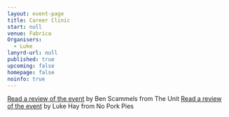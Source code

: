 ```yaml
---
layout: event-page
title: Career Clinic
start: null
venue: Fabrica
Organisers: 
  - Luke
lanyrd-url: null
published: true
upcoming: false
homepage: false
noinfo: true
---
```


[Read a review of the event](http://www.theunit.co.uk/blog/portfolio-clinic-at-ux-brighton/ "Event review") by Ben Scammels from The Unit
[Read a review of the event](http://www.noporkpies.com/blog/user-experience/ux-brighton-career-clinic-2014/ "Event review") by Luke Hay from No Pork Pies



